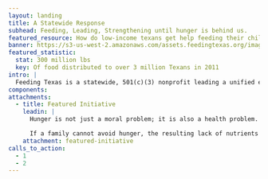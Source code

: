 ```yaml
---
layout: landing
title: A Statewide Response
subhead: Feeding, Leading, Strengthening until hunger is behind us.
featured_resource: How do low-income texans get help feeding their children?
banner: https://s3-us-west-2.amazonaws.com/assets.feedingtexas.org/images/banners/banner-03.jpg
featured_statistic:
  stat: 300 million lbs
  key: Of food distributed to over 3 million Texans in 2011
intro: |
  Feeding Texas is a statewide, 501(c)(3) nonprofit leading a unified effort for a hunger-free Texas. We feed millions of struggling Texans through our statewide network of food banks; strengthen the collective response to hunger through collaboration and scaling success; and lead the public conversation to solve hunger in our state.
components:
attachments:
  - title: Featured Initiative
    leadin: |
      Hunger is not just a moral problem; it is also a health problem.

      If a family cannot avoid hunger, the resulting lack of nutrients reduces the body’s defenses against sickness, contributing to depressed student achievement, lowered worker productivity and avoidable health care costs.
    attachment: featured-initiative
calls_to_action:
  - 1
  - 2
---
```

